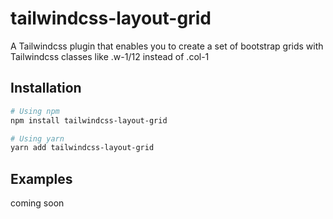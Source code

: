 # tailwindcss-layout-grid 

A Tailwindcss plugin that enables you to create a set of bootstrap grids with Tailwindcss classes like .w-1/12 instead of .col-1

## Installation

```sh
# Using npm
npm install tailwindcss-layout-grid

# Using yarn
yarn add tailwindcss-layout-grid
```

## Examples

coming soon
